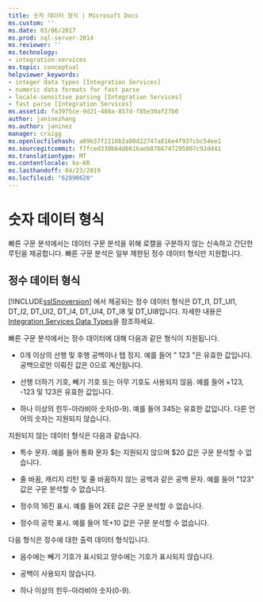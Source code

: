 ```yaml
---
title: 숫자 데이터 형식 | Microsoft Docs
ms.custom: ''
ms.date: 03/06/2017
ms.prod: sql-server-2014
ms.reviewer: ''
ms.technology:
- integration-services
ms.topic: conceptual
helpviewer_keywords:
- integer data types [Integration Services]
- numeric data formats for fast parse
- locale-sensitive parsing [Integration Services]
- fast parse [Integration Services]
ms.assetid: fa3975ce-9d21-408a-857d-f85e30af27b0
author: janinezhang
ms.author: janinez
manager: craigg
ms.openlocfilehash: a89b37f2210b2a80d22747a816e4f937cbc54ee1
ms.sourcegitcommit: f7fced330b64d6616aeb8766747295807c92dd41
ms.translationtype: MT
ms.contentlocale: ko-KR
ms.lasthandoff: 04/23/2019
ms.locfileid: "62890620"
---
```

# <a name="numeric-data-formats"></a>숫자 데이터 형식
  빠른 구문 분석에서는 데이터 구문 분석을 위해 로캘을 구분하지 않는 신속하고 간단한 루틴을 제공합니다. 빠른 구문 분석은 일부 제한된 정수 데이터 형식만 지원합니다.  
  
## <a name="integer-data-types"></a>정수 데이터 형식  
 [!INCLUDE[ssISnoversion](../includes/ssisnoversion-md.md)] 에서 제공되는 정수 데이터 형식은 DT_I1, DT_UI1, DT_I2, DT_UI2, DT_I4, DT_UI4, DT_I8 및 DT_UI8입니다. 자세한 내용은 [Integration Services Data Types](data-flow/integration-services-data-types.md)을 참조하세요.  
  
 빠른 구문 분석에서는 정수 데이터에 대해 다음과 같은 형식이 지원됩니다.  
  
-   0개 이상의 선행 및 후행 공백이나 탭 정지. 예를 들어 "  123  "은 유효한 값입니다. 공백으로만 이뤄진 값은 0으로 계산됩니다.  
  
-   선행 더하기 기호, 빼기 기호 또는 아무 기호도 사용되지 않음. 예를 들어 +123, -123 및 123은 유효한 값입니다.  
  
-   하나 이상의 힌두-아라비아 숫자(0-9). 예를 들어 345는 유효한 값입니다. 다른 언어의 숫자는 지원되지 않습니다.  
  
 지원되지 않는 데이터 형식은 다음과 같습니다.  
  
-   특수 문자. 예를 들어 통화 문자 $는 지원되지 않으며 $20 값은 구문 분석할 수 없습니다.  
  
-   줄 바꿈, 캐리지 리턴 및 줄 바꿈하지 않는 공백과 같은 공백 문자. 예를 들어 "123" 값은 구문 분석할 수 없습니다.  
  
-   정수의 16진 표시. 예를 들어 2EE 값은 구문 분석할 수 없습니다.  
  
-   정수의 공학 표시. 예를 들어 1E+10 값은 구문 분석할 수 없습니다.  
  
 다음 형식은 정수에 대한 출력 데이터 형식입니다.  
  
-   음수에는 빼기 기호가 표시되고 양수에는 기호가 표시되지 않습니다.  
  
-   공백이 사용되지 않습니다.  
  
-   하나 이상의 힌두-아라비아 숫자(0-9).  
  
  
